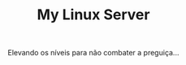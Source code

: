 <h1 align="center"> My Linux Server </h1> <br>
<p align="center">
 Elevando os níveis para não combater a preguiça...
</p>